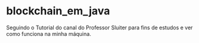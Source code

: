 # blockchain_em_java
Seguindo o Tutorial do canal do Professor Sluiter
para fins de estudos e ver como funciona na minha máquina.
